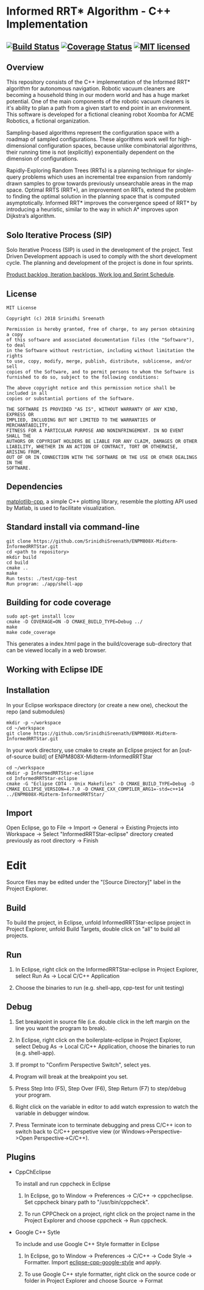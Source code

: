 # Informed RRT* Algorithm - C++ Implementation
[![Build Status](https://travis-ci.com/SrinidhiSreenath/ENPM808X-Midterm-InformedRRTStar.svg?branch=master)](https://travis-ci.com/SrinidhiSreenath/ENPM808X-Midterm-InformedRRTStar) [![Coverage Status](https://coveralls.io/repos/github/SrinidhiSreenath/ENPM808X-Midterm-InformedRRTStar/badge.svg?branch=master)](https://coveralls.io/github/SrinidhiSreenath/ENPM808X-Midterm-InformedRRTStar?branch=master) [![MIT licensed](https://img.shields.io/badge/license-MIT-blue.svg)](https://github.com/SrinidhiSreenath/ENPM808X-Midterm-InformedRRTStar/blob/master/LICENSE)
---

## Overview

This repository consists of the C++ implementation of the Informed RRT* algorithm for autonomous navigation. Robotic vacuum
cleaners are becoming a household thing in our modern world and has a huge market potential. One of the main components of
the robotic vacuum cleaners is it's ability to plan a path from a given start to end point in an environment. This software
is developed for a fictional cleaning robot Xoomba for ACME Robotics, a fictional organization.

Sampling-based algorithms represent the configuration space with a roadmap of sampled configurations. These algorithms work 
well for high-dimensional configuration spaces, because unlike combinatorial algorithms, their running time is not 
(explicitly) exponentially dependent on the dimension of configurations.

Rapidly-Exploring Random Trees (RRTs) is a planning technique for single-query problems which uses an incremental tree 
expansion from randomly drawn samples to grow towards previously unsearchable areas in the map space. Optimal RRTS (RRT*), 
an improvement on RRTs, extend the problem to finding the optimal solution in the planning space that is computed 
asymptotically. Informed RRT* improves the convergence speed of RRT* by introducing a heuristic, similar to the way in which 
A* improves upon Dijkstra’s algorithm.

## Solo Iterative Process (SIP)
Solo Iterative Process (SIP) is used in the development of the project. Test Driven Development appoach is used to comply with the short development cycle. The planning and development of the project is done in four sprints. 

[Product backlog, Iteration backlogs, Work log and Sprint Schedule](https://docs.google.com/spreadsheets/d/1fvrJKm83capWolsztqe_W-Q733m2EkzF_6xD1WWORhc/edit?usp=sharing).

## License
```
MIT License

Copyright (c) 2018 Srinidhi Sreenath

Permission is hereby granted, free of charge, to any person obtaining a copy
of this software and associated documentation files (the "Software"), to deal
in the Software without restriction, including without limitation the rights
to use, copy, modify, merge, publish, distribute, sublicense, and/or sell
copies of the Software, and to permit persons to whom the Software is
furnished to do so, subject to the following conditions:

The above copyright notice and this permission notice shall be included in all
copies or substantial portions of the Software.

THE SOFTWARE IS PROVIDED "AS IS", WITHOUT WARRANTY OF ANY KIND, EXPRESS OR
IMPLIED, INCLUDING BUT NOT LIMITED TO THE WARRANTIES OF MERCHANTABILITY,
FITNESS FOR A PARTICULAR PURPOSE AND NONINFRINGEMENT. IN NO EVENT SHALL THE
AUTHORS OR COPYRIGHT HOLDERS BE LIABLE FOR ANY CLAIM, DAMAGES OR OTHER
LIABILITY, WHETHER IN AN ACTION OF CONTRACT, TORT OR OTHERWISE, ARISING FROM,
OUT OF OR IN CONNECTION WITH THE SOFTWARE OR THE USE OR OTHER DEALINGS IN THE
SOFTWARE.
```
## Dependencies

[matplotlib-cpp](https://github.com/lava/matplotlib-cpp), a simple C++ plotting library, resemble the plotting API used by Matlab, is used to facilitate visualization.

## Standard install via command-line
```
git clone https://github.com/SrinidhiSreenath/ENPM808X-Midterm-InformedRRTStar.git
cd <path to repository>
mkdir build
cd build
cmake ..
make
Run tests: ./test/cpp-test
Run program: ./app/shell-app
```

## Building for code coverage
```
sudo apt-get install lcov
cmake -D COVERAGE=ON -D CMAKE_BUILD_TYPE=Debug ../
make
make code_coverage
```
This generates a index.html page in the build/coverage sub-directory that can be viewed locally in a web browser.

## Working with Eclipse IDE ##

## Installation

In your Eclipse workspace directory (or create a new one), checkout the repo (and submodules)
```
mkdir -p ~/workspace
cd ~/workspace
git clone https://github.com/SrinidhiSreenath/ENPM808X-Midterm-InformedRRTStar.git
```

In your work directory, use cmake to create an Eclipse project for an [out-of-source build] of ENPM808X-Midterm-InformedRRTStar

```
cd ~/workspace
mkdir -p InformedRRTStar-eclipse
cd InformedRRTStar-eclipse
cmake -G "Eclipse CDT4 - Unix Makefiles" -D CMAKE_BUILD_TYPE=Debug -D CMAKE_ECLIPSE_VERSION=4.7.0 -D CMAKE_CXX_COMPILER_ARG1=-std=c++14 ../ENPM808X-Midterm-InformedRRTStar/
```

## Import

Open Eclipse, go to File -> Import -> General -> Existing Projects into Workspace -> 
Select "InformedRRTStar-eclipse" directory created previously as root directory -> Finish

# Edit

Source files may be edited under the "[Source Directory]" label in the Project Explorer.


## Build

To build the project, in Eclipse, unfold InformedRRTStar-eclipse project in Project Explorer,
unfold Build Targets, double click on "all" to build all projects.

## Run

1. In Eclipse, right click on the InformedRRTStar-eclipse in Project Explorer,
select Run As -> Local C/C++ Application

2. Choose the binaries to run (e.g. shell-app, cpp-test for unit testing)


## Debug


1. Set breakpoint in source file (i.e. double click in the left margin on the line you want 
the program to break).

2. In Eclipse, right click on the boilerplate-eclipse in Project Explorer, select Debug As -> 
Local C/C++ Application, choose the binaries to run (e.g. shell-app).

3. If prompt to "Confirm Perspective Switch", select yes.

4. Program will break at the breakpoint you set.

5. Press Step Into (F5), Step Over (F6), Step Return (F7) to step/debug your program.

6. Right click on the variable in editor to add watch expression to watch the variable in 
debugger window.

7. Press Terminate icon to terminate debugging and press C/C++ icon to switch back to C/C++ 
perspetive view (or Windows->Perspective->Open Perspective->C/C++).


## Plugins

- CppChEclipse

    To install and run cppcheck in Eclipse

    1. In Eclipse, go to Window -> Preferences -> C/C++ -> cppcheclipse.
    Set cppcheck binary path to "/usr/bin/cppcheck".

    2. To run CPPCheck on a project, right click on the project name in the Project Explorer 
    and choose cppcheck -> Run cppcheck.


- Google C++ Sytle

    To include and use Google C++ Style formatter in Eclipse

    1. In Eclipse, go to Window -> Preferences -> C/C++ -> Code Style -> Formatter. 
    Import [eclipse-cpp-google-style][reference-id-for-eclipse-cpp-google-style] and apply.

    2. To use Google C++ style formatter, right click on the source code or folder in 
    Project Explorer and choose Source -> Format

[reference-id-for-eclipse-cpp-google-style]: https://raw.githubusercontent.com/google/styleguide/gh-pages/eclipse-cpp-google-style.xml

